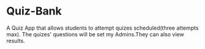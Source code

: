 # Quiz-Bank
A Quiz App that allows students to attempt quizes scheduled(three attempts max). The quizes' questions will be set my Admins.They can also view results.
